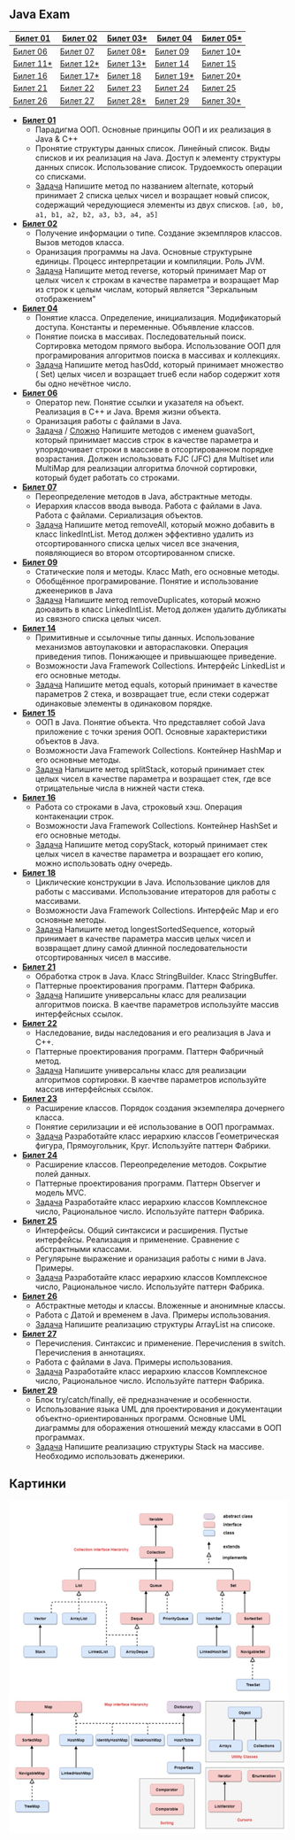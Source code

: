 ## Java Exam

| [Билет 01](./src/main/java/ru/minusd/ticket01)  | [Билет 02](./src/main/java/ru/minusd/ticket02)  | [Билет 03*](./src/main/java/ru/minusd/ticket03) | [Билет 04](./src/main/java/ru/minusd/ticket04)  | [Билет 05*](./src/main/java/ru/minusd/ticket05) |
|-------------------------------------------------|-------------------------------------------------|-------------------------------------------------|-------------------------------------------------|-------------------------------------------------|
| [Билет 06](./src/main/java/ru/minusd/ticket06)  | [Билет 07](./src/main/java/ru/minusd/ticket07)  | [Билет 08*](./src/main/java/ru/minusd/ticket08) | [Билет 09](./src/main/java/ru/minusd/ticket09)  | [Билет 10*](./src/main/java/ru/minusd/ticket10) |
| [Билет 11*](./src/main/java/ru/minusd/ticket11) | [Билет 12*](./src/main/java/ru/minusd/ticket12) | [Билет 13*](./src/main/java/ru/minusd/ticket13) | [Билет 14](./src/main/java/ru/minusd/ticket14)  | [Билет 15](./src/main/java/ru/minusd/ticket15)  |
| [Билет 16](./src/main/java/ru/minusd/ticket16)  | [Билет 17*](./src/main/java/ru/minusd/ticket17) | [Билет 18](./src/main/java/ru/minusd/ticket18)  | [Билет 19*](./src/main/java/ru/minusd/ticket19) | [Билет 20*](./src/main/java/ru/minusd/ticket20) |
| [Билет 21](./src/main/java/ru/minusd/ticket21)  | [Билет 22](./src/main/java/ru/minusd/ticket22)  | [Билет 23](./src/main/java/ru/minusd/ticket23)  | [Билет 24](./src/main/java/ru/minusd/ticket24)  | [Билет 25](./src/main/java/ru/minusd/ticket25)  |
| [Билет 26](./src/main/java/ru/minusd/ticket26)  | [Билет 27](./src/main/java/ru/minusd/ticket27)  | [Билет 28*](./src/main/java/ru/minusd/ticket28) | [Билет 29](./src/main/java/ru/minusd/ticket29)  | [Билет 30*](./src/main/java/ru/minusd/ticket30) |

* **[Билет 01](./src/main/java/ru/minusd/ticket01/theory.txt)**
    * Парадигма ООП. Основные принципы ООП и их реализация в Java & C++
    * Пронятие структуры данных список. Линейный список. Виды списков и их реализация на Java. Доступ к элементу
      структуры данных список. Использование список. Трудоемкость операции со списками.
    * [Задача](./src/main/java/ru/minusd/ticket01/MergeArrays.java) Напишите метод по названием alternate, который
      принимает 2 списка целых чисел и возращает новый список, содержащий чередующиеся элементы из двух
      списков. `[a0, b0, a1, b1, a2, b2, a3, b3, a4, a5]`
* **[Билет 02](./src/main/java/ru/minusd/ticket02/theory.txt)**
    * Получение информации о типе. Создание экземпляров классов. Вызов методов класса.
    * Оранизация программы на Java. Основные структурыне единицы. Процесс интерпретации и компиляции. Роль JVM.
    * [Задача](./src/main/java/ru/minusd/ticket02/ReversMap.java) Напищите метод reverse, который принимает Map от целых
      чисел к строкам в качестве параметра и возращает Map из строк к целым числам, который является "Зеркальным
      отображением"
* **[Билет 04](./src/main/java/ru/minusd/ticket04/theory.txt)**
    * Понятие класса. Определение, инициализация. Модификаторый доступа. Константы и переменные. Объявление классов.
    * Понятие поиска в массивах. Последовательный поиск. Сортировка методом прямого выбора. Использование ООП для
      програмирования алгоритмов поиска в массивах и коллекциях.
    * [Задача](./src/main/java/ru/minusd/ticket04/HasOddSet.java) Напишите метод hasOdd, который принимает множество (
      Set) целых чисел и возращает true6 если набор содержит хотя бы одно нечётное число.
* **[Билет 06](./src/main/java/ru/minusd/ticket06/theory.txt)**
    * Оператор new. Понятие ссылки и указателя на объект. Реализация в C++ и Java. Время жизни объекта.
    * Оранизация работы с файлами в Java.
    * [Задача](./src/main/java/ru/minusd/ticket06/ToGuavaSort.java) /
      [Сложно](./src/main/java/ru/minusd/ticket06/ToGuavaSort2.java) Напишите методов с именем guavaSort, который
      принимает массив строк в качестве параметра и упорядочивает строки в массиве в отсортированном порядке
      возрастания. Должен использовать FJC (JFC) для Multiset или MultiMap для реализации алгоритма блочной сортировки,
      который будет работать со строками.
* **[Билет 07](./src/main/java/ru/minusd/ticket07/theory.txt)**
    * Переопределение методов в Java, абстрактные методы.
    * Иерархия классов ввода вывода. Работа с файлами в Java. Работа с файлами. Сериализация объектов.
    * [Задача](./src/main/java/ru/minusd/ticket07/LinkedIntList.java) Напишите метод removeAll, который можно добавить в
      класс linkedIntList. Метод должен эффективно удалить из отсортированного списка целых чисел все значения,
      появляющиеся во втором отсортированном списке.
* **[Билет 09](./src/main/java/ru/minusd/ticket09/theory.txt)**
    * Статические поля и методы. Класс Math, его основные методы.
    * Обобщённое програмирование. Понятие и использование джеенериков в Java
    * [Задача](./src/main/java/ru/minusd/ticket09/LinkedIntList.java) Напишите метод removeDuplicates, который можно
      доюавить в класс LinkedIntList. Метод должен удалить дубликаты из связного списка целых чисел.
* **[Билет 14](./src/main/java/ru/minusd/ticket14/theory.txt)**
    * Примитивные и ссылочные типы данных. Использование механизмов автоупаковки и автораспаковки. Операция приведения
      типов. Понижающее и привышающее приведение.
    * Возможности Java Framework Collections. Интерфейс LinkedList и его основные методы.
    * [Задача](./src/main/java/ru/minusd/ticket14/ToEquals.java) Напишите метод equals, который принимает в качестве
      параметров 2 стека, и возвращает true, если стеки содержат одинаковые элементы в одинаковом порядке.
* **[Билет 15](./src/main/java/ru/minusd/ticket15/theory.txt)**
    * ООП в Java. Понятие объекта. Что представляет собой Java приложение с точки зрения ООП. Основные характеристики
      объектов в Java.
    * Возможности Java Framework Collections. Контейнер HashMap и его основные методы.
    * [Задача](./src/main/java/ru/minusd/ticket15/SplitStack.java) Напишите метод splitStack, который принимает стек
      целых чисел в качестве параметра и возращает стек, где все отрицательные числа в нижней части стека.
* **[Билет 16](./src/main/java/ru/minusd/ticket16/theory.txt)**
    * Работа со строками в Java, строковый хэш. Операция контакенации строк.
    * Возможности Java Framework Collections. Контейнер HashSet и его основные методы.
    * [Задача](./src/main/java/ru/minusd/ticket16/StackCopier.java) Напишите метод copyStack, который принимает стек
      целых чисел в качестве параметра и возращает его копию, можно использовать одну очередь.
* **[Билет 18](./src/main/java/ru/minusd/ticket18)**
    * Циклические конструкции в Java. Использование циклов для работы с массивами. Использование итераторов для работы с
      массивами.
    * Возможности Java Framework Collections. Интерфейс Map и его основные методы.
    * [Задача](./src/main/java/ru/minusd/ticket18/LongestSortedSequence.java) Напишите метод longestSortedSequence,
      который принимает в качестве параметра массив целых чисел и возвращает длину самой длинной последовательности
      отсортированных чисел в массиве.
* **[Билет 21](./src/main/java/ru/minusd/ticket21)**
    * Обработка строк в Java. Класс StringBuilder. Класс StringBuffer.
    * Паттерные проектирования программ. Паттерн Фабрика.
    * [Задача](./src/main/java/ru/minusd/ticket21) Напишите универсальны класс для реализации алгоритмов поиска. В
      каечтве параметров используйте массив интерфейсных ссылок.
* **[Билет 22](./src/main/java/ru/minusd/ticket22)**
    * Наследование, виды наследования и его реализация в Java и C++.
    * Паттерные проектирования программ. Паттерн Фабричный метод.
    * [Задача](./src/main/java/ru/minusd/ticket22) Напишите универсальны класс для реализации алгоритмов сортировки. В
      каечтве параметров используйте массив интерфейсных ссылок.
* **[Билет 23](./src/main/java/ru/minusd/ticket23/theory.txt)**
    * Расширение классов. Порядок создания экземпеляра дочернего класса.
    * Понятие серилизации и её использование в ООП программах.
    * [Задача](./src/main/java/ru/minusd/ticket23) Разработайте класс иерархию классов Геометрическая фигура,
      Прямоугольник, Круг. Используйте паттерн Фабрики.
* **[Билет 24](./src/main/java/ru/minusd/ticket24/theory.txt)**
    * Расширение классов. Переопределение методов. Сокрытие полей данных.
    * Паттерные проектирования программ. Паттерн Observer и модель MVC.
    * [Задача](./src/main/java/ru/minusd/ticket24) Разработайте класс иерархию классов Комплексное число, Рациональное
      число. Используйте паттерн Фабрика.
* **[Билет 25](./src/main/java/ru/minusd/ticket25/theory.txt)**
    * Интерфейсы. Общий синтаксиси и расширения. Пустые интерфейсы. Реализация и применение. Сравнение с абстрактными
      классами.
    * Регулярыне выражение и оранизация работы с ними в Java. Примеры.
    * [Задача](./src/main/java/ru/minusd/ticket25) Разработайте класс иерархию классов Комплексное число, Рациональное
      число. Используйте паттерн Фабрика.
* **[Билет 26](./src/main/java/ru/minusd/ticket26/theory.txt)**
    * Абстрактные методы и классы. Вложенные и анонимные классы.
    * Работа с Датой и временем в Java. Примеры использования.
    * [Задача](./src/main/java/ru/minusd/ticket26/ArrayListOnList.java) Напишите реализацию структуры ArrayList на
      списоке.
* **[Билет 27](./src/main/java/ru/minusd/ticket27)**
    * Перечисления. Синтаксис и применение. Перечисления в switch. Перечисления в аннотациях.
    * Работа с файлами в Java. Примеры использования.
    * [Задача](./src/main/java/ru/minusd/ticket27) Разработайте класс иерархию классов Комплексное число, Рациональное
      число. Используйте паттерн Фабрика.
* **[Билет 29](./src/main/java/ru/minusd/ticket29)**
    * Блок try/catch/finally, её предназначение и особенности.
    * Использование языка UML для проектирования и документации объектно-ориентированных программ. Основные UML
      диаграммы для оборажения отношений между классами в ООП программах.
    * [Задача](./src/main/java/ru/minusd/ticket29/StackOnArray.java) Напишите реализацию структуры Stack на массиве.
      Необходимо использовать дженерики.

## Картинки
![](./diff/Collections.png)
